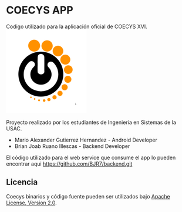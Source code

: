 COECYS APP
==========
Codigo utilizado para la aplicación oficial de COECYS XVI.<br/>
<img src="icon_coecys.png" width="219" height="227"/>

Proyecto realizado por los estudiantes de Ingenieria en Sistemas de la USAC.

 * Mario Alexander Gutierrez Hernandez - Android Developer
 * Brian Joab Ruano Illescas - Backend Developer

El código utilizado para el web service que consume el app lo pueden encontrar aqui https://github.com/BJR7/backend.git

Licencia
--------
Coecys binarios y código fuente pueden ser utilizados bajo [Apache License, Version 2.0](LICENSE).
